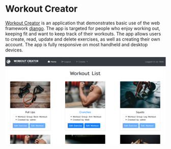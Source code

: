 # Workout Creator

<a href="https://create-workout-app.herokuapp.com">Workout Creator</a> is an application that demonstrates basic use of the web framework <a href="https://www.djangoproject.com/">django</a>. The app is targeted for people who enjoy working out, keeping fit and want to keep track of their workouts. The app allows users to create, read, update and delete exercises, as well as creating their own account. The app is fully responsive on most handheld and desktop devices.

<img src="media/images/INDEX.png"> 
